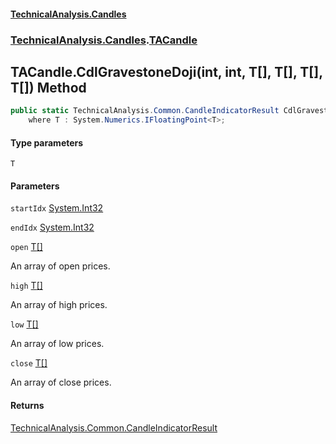 #### [TechnicalAnalysis.Candles](TechnicalAnalysis.Candles.md 'TechnicalAnalysis.Candles')
### [TechnicalAnalysis.Candles](TechnicalAnalysis.Candles.md#TechnicalAnalysis.Candles 'TechnicalAnalysis.Candles').[TACandle](TACandle.md 'TechnicalAnalysis.Candles.TACandle')

## TACandle.CdlGravestoneDoji<T>(int, int, T[], T[], T[], T[]) Method

```csharp
public static TechnicalAnalysis.Common.CandleIndicatorResult CdlGravestoneDoji<T>(int startIdx, int endIdx, T[] open, T[] high, T[] low, T[] close)
    where T : System.Numerics.IFloatingPoint<T>;
```
#### Type parameters

<a name='TechnicalAnalysis.Candles.TACandle.CdlGravestoneDoji_T_(int,int,T[],T[],T[],T[]).T'></a>

`T`
#### Parameters

<a name='TechnicalAnalysis.Candles.TACandle.CdlGravestoneDoji_T_(int,int,T[],T[],T[],T[]).startIdx'></a>

`startIdx` [System.Int32](https://docs.microsoft.com/en-us/dotnet/api/System.Int32 'System.Int32')

<a name='TechnicalAnalysis.Candles.TACandle.CdlGravestoneDoji_T_(int,int,T[],T[],T[],T[]).endIdx'></a>

`endIdx` [System.Int32](https://docs.microsoft.com/en-us/dotnet/api/System.Int32 'System.Int32')

<a name='TechnicalAnalysis.Candles.TACandle.CdlGravestoneDoji_T_(int,int,T[],T[],T[],T[]).open'></a>

`open` [T](TACandle.CdlGravestoneDoji_T_(int,int,T[],T[],T[],T[]).md#TechnicalAnalysis.Candles.TACandle.CdlGravestoneDoji_T_(int,int,T[],T[],T[],T[]).T 'TechnicalAnalysis.Candles.TACandle.CdlGravestoneDoji<T>(int, int, T[], T[], T[], T[]).T')[[]](https://docs.microsoft.com/en-us/dotnet/api/System.Array 'System.Array')

An array of open prices.

<a name='TechnicalAnalysis.Candles.TACandle.CdlGravestoneDoji_T_(int,int,T[],T[],T[],T[]).high'></a>

`high` [T](TACandle.CdlGravestoneDoji_T_(int,int,T[],T[],T[],T[]).md#TechnicalAnalysis.Candles.TACandle.CdlGravestoneDoji_T_(int,int,T[],T[],T[],T[]).T 'TechnicalAnalysis.Candles.TACandle.CdlGravestoneDoji<T>(int, int, T[], T[], T[], T[]).T')[[]](https://docs.microsoft.com/en-us/dotnet/api/System.Array 'System.Array')

An array of high prices.

<a name='TechnicalAnalysis.Candles.TACandle.CdlGravestoneDoji_T_(int,int,T[],T[],T[],T[]).low'></a>

`low` [T](TACandle.CdlGravestoneDoji_T_(int,int,T[],T[],T[],T[]).md#TechnicalAnalysis.Candles.TACandle.CdlGravestoneDoji_T_(int,int,T[],T[],T[],T[]).T 'TechnicalAnalysis.Candles.TACandle.CdlGravestoneDoji<T>(int, int, T[], T[], T[], T[]).T')[[]](https://docs.microsoft.com/en-us/dotnet/api/System.Array 'System.Array')

An array of low prices.

<a name='TechnicalAnalysis.Candles.TACandle.CdlGravestoneDoji_T_(int,int,T[],T[],T[],T[]).close'></a>

`close` [T](TACandle.CdlGravestoneDoji_T_(int,int,T[],T[],T[],T[]).md#TechnicalAnalysis.Candles.TACandle.CdlGravestoneDoji_T_(int,int,T[],T[],T[],T[]).T 'TechnicalAnalysis.Candles.TACandle.CdlGravestoneDoji<T>(int, int, T[], T[], T[], T[]).T')[[]](https://docs.microsoft.com/en-us/dotnet/api/System.Array 'System.Array')

An array of close prices.

#### Returns
[TechnicalAnalysis.Common.CandleIndicatorResult](https://docs.microsoft.com/en-us/dotnet/api/TechnicalAnalysis.Common.CandleIndicatorResult 'TechnicalAnalysis.Common.CandleIndicatorResult')